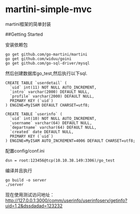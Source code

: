 # martini-simple-mvc
martini框架的简单封装

##Getting Started

安装依赖包
~~~
go get github.com/go-martini/martini
go get github.com/widuu/goini
go get github.com/go-sql-driver/mysql
~~~

然后创建数据库go_test,然后执行以下sql.
~~~
CREATE TABLE `userdetail` (
  `uid` int(11) NOT NULL AUTO_INCREMENT,
  `intro` varchar(2000) DEFAULT NULL,
  `profile` varchar(2000) DEFAULT NULL,
  PRIMARY KEY (`uid`)
) ENGINE=MyISAM DEFAULT CHARSET=utf8;

CREATE TABLE `userinfo` (
  `uid` int(10) NOT NULL AUTO_INCREMENT,
  `username` varchar(64) DEFAULT NULL,
  `departname` varchar(64) DEFAULT NULL,
  `created` date DEFAULT NULL,
  PRIMARY KEY (`uid`)
) ENGINE=MyISAM AUTO_INCREMENT=4006 DEFAULT CHARSET=utf8;
~~~

配置config/conf.ini
~~~
dsn = root:123456@tcp(10.10.38.149:3306)/go_test
~~~

编译并且执行
~~~
go build -o server
./server
~~~

现在使用测试访问地址：
http://127.0.0.1:3000/comm/userinfo/userinfoserv/getinfo?uid=1,2&dssdadad=123232

